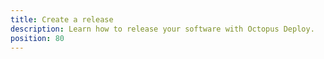 ```yaml
---
title: Create a release
description: Learn how to release your software with Octopus Deploy.
position: 80
---
```


